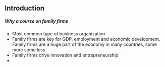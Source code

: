 ## Introduction

##### Why a course on family firms
- Most common type of business organization
- Family firms are key for GDP, employment and economic development. Family firms are a huge part of the economy in many countries, some more some less
- Family firms drive innovation and entrepreneurship
- 